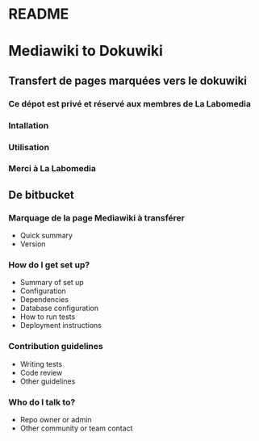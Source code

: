 # README #

# Mediawiki to Dokuwiki

## Transfert de pages marquées vers le dokuwiki ##

### Ce dépot est privé et réservé aux membres de La Labomedia ###

### Intallation ###


### Utilisation ###


### Merci à La Labomedia ###

## De bitbucket  ##
### Marquage de la page Mediawiki à transférer ###

* Quick summary
* Version

### How do I get set up? ###

* Summary of set up
* Configuration
* Dependencies
* Database configuration
* How to run tests
* Deployment instructions

### Contribution guidelines ###

* Writing tests
* Code review
* Other guidelines

### Who do I talk to? ###

* Repo owner or admin
* Other community or team contact
